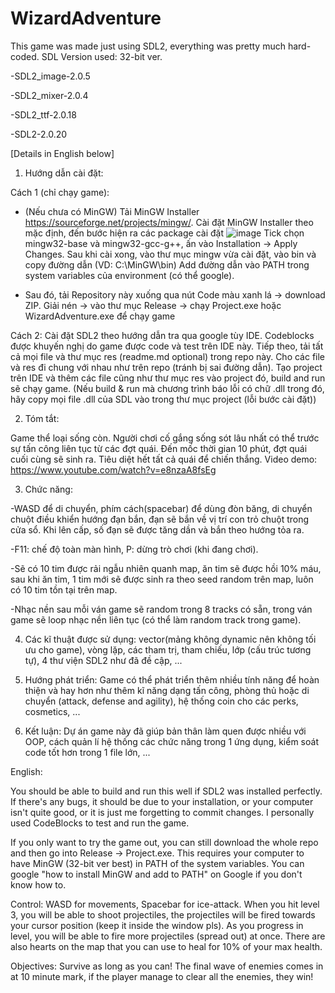 # WizardAdventure
This game was made just using SDL2, everything was pretty much hard-coded.
SDL Version used: 32-bit ver.

  -SDL2_image-2.0.5
  
  -SDL2_mixer-2.0.4
  
  -SDL2_ttf-2.0.18
  
  -SDL2-2.0.20

[Details in English below]


1. Hướng dẫn cài đặt: 

Cách 1 (chỉ chạy game): 

   -  (Nếu chưa có MinGW) Tải MinGW Installer https://sourceforge.net/projects/mingw/. Cài đặt MinGW Installer theo mặc định, đến bước hiện ra các package cài đặt ![image](https://user-images.githubusercontent.com/100185885/169244183-c14b2136-78b2-435f-82ec-7917693660b4.png) Tick chọn mingw32-base và mingw32-gcc-g++, ấn vào Installation -> Apply Changes. Sau khi cài xong, vào thư mục mingw vừa cài đặt, vào bin và copy đường dẫn (VD: C:\MinGW\bin) Add đường dẫn vào PATH trong system variables của environment (có thể google).

   -  Sau đó, tải Repository này xuống qua nút Code màu xanh lá -> download ZIP. Giải nén -> vào thư mục Release -> chạy Project.exe hoặc WizardAdventure.exe để chạy game


Cách 2: Cài đặt SDL2 theo hướng dẫn tra qua google tùy IDE. Codeblocks được khuyến nghị do game được code và test trên IDE này. Tiếp theo, tải tất cả mọi file và thư mục res (readme.md optional) trong repo này. Cho các file và res đi chung với nhau như trên repo (tránh bị sai đường dẫn). Tạo project trên IDE và thêm các file cũng như thư mục res vào project đó, build and run sẽ chạy game. (Nếu build & run mà chương trình báo lỗi có chữ .dll trong đó, hãy copy mọi file .dll của SDL vào trong thư mục project (lỗi bước cài đặt))



2. Tóm tắt: 

  Game thể loại sống còn. Người chơi cố gắng sống sót lâu nhất có thể trước sự tấn công liên tục từ các đợt quái. Đến mốc thời gian 10 phút, đợt quái cuối cùng sẽ sinh ra. Tiêu diệt hết tất cả quái để chiến thắng.
  Video demo: https://www.youtube.com/watch?v=e8nzaA8fsEg
  

3. Chức năng:

  -WASD để di chuyển, phím cách(spacebar) để dùng đòn băng, di chuyển chuột điều khiển hướng đạn bắn, đạn sẽ bắn về vị trí con trỏ chuột trong cửa sổ. Khi lên cấp, số đạn sẽ được tăng dần và bắn theo hướng tỏa ra.
  
  -F11: chế độ toàn màn hình, P: dừng trò chơi (khi đang chơi).
  
  -Sẽ có 10 tim được rải ngẫu nhiên quanh map, ăn tim sẽ được hồi 10% máu, sau khi ăn tim, 1 tim mới sẽ được sinh ra theo seed random trên map, luôn có 10 tim tồn tại trên map.
  
  -Nhạc nền sau mỗi ván game sẽ random trong 8 tracks có sẵn, trong ván game sẽ loop nhạc nền liên tục (có thể làm random track trong game).


4. Các kĩ thuật được sử dụng: vector(mảng không dynamic nên không tối ưu cho game), vòng lặp, các tham trị, tham chiếu, lớp (cấu trúc tương tự), 4 thư viện SDL2 như đã đề cập, ...


5. Hướng phát triển: Game có thể phát triển thêm nhiều tính năng để hoàn thiện và hay hơn như thêm kĩ năng dạng tấn công, phòng thủ hoặc di chuyển (attack, defense and agility), hệ thống coin cho các perks, cosmetics, ...


6. Kết luận: Dự án game này đã giúp bản thân làm quen được nhiều với OOP, cách quản lí hệ thống các chức năng trong 1 ứng dụng, kiểm soát code tốt hơn trong 1 file lớn, ...
  


English:

You should be able to build and run this well if SDL2 was installed perfectly. If there's any bugs, it should be due to your installation, or your computer isn't quite good, or it is just me forgetting to commit changes.
I personally used CodeBlocks to test and run the game.

If you only want to try the game out, you can still download the whole repo and then go into Release -> Project.exe. This requires your computer to have MinGW (32-bit ver best) in PATH of the system variables. You can google "how to install MinGW and add to PATH" on Google if you don't know how to.

Control: WASD for movements, Spacebar for ice-attack. When you hit level 3, you will be able to shoot projectiles, the projectiles will be fired towards your cursor position (keep it inside the window pls). As you progress in level, you will be able to fire more projectiles (spread out) at once. There are also hearts on the map that you can use to heal for 10% of your max health.

Objectives: Survive as long as you can! The final wave of enemies comes in at 10 minute mark, if the player manage to clear all the enemies, they win!
